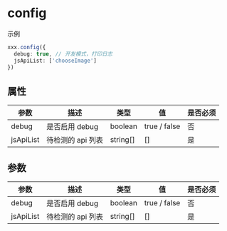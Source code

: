 # config

示例

```TypeScript
xxx.config({
  debug: true, // 开发模式，打印日志
  jsApiList: ['chooseImage']
})
```

## 属性

| 参数      | 描述              | 类型     | 值           | 是否必须 |
| --------- | ----------------- | -------- | ------------ | -------- |
| debug     | 是否启用 debug    | boolean  | true / false | 否       |
| jsApiList | 待检测的 api 列表 | string[] | []           | 是       |

## 参数

| 参数      | 描述              | 类型     | 值           | 是否必须 |
| --------- | ----------------- | -------- | ------------ | -------- |
| debug     | 是否启用 debug    | boolean  | true / false | 否       |
| jsApiList | 待检测的 api 列表 | string[] | []           | 是       |
